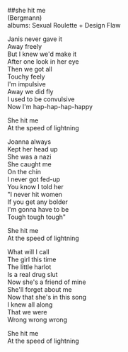 ##she hit me  
(Bergmann)  
albums: Sexual Roulette + Design Flaw  
  
Janis never gave it  
Away freely  
But I knew we'd make it  
After one look in her eye  
Then we got all  
Touchy feely  
I'm impulsive  
Away we did fly  
I used to be convulsive  
Now I'm hap-hap-hap-happy  
  
She hit me  
At the speed of lightning  
  
Joanna always  
Kept her head up  
She was a nazi  
She caught me  
On the chin  
I never got fed-up  
You know I told her  
&quot;I never hit women  
If you get any bolder  
I'm gonna have to be  
Tough tough tough&quot;  
  
She hit me  
At the speed of lightning  
  
What will I call  
The girl this time  
The little harlot  
Is a real drug slut  
Now she's a friend of mine  
She'll forget about me  
Now that she's in this song  
I knew all along  
That we were  
Wrong wrong wrong  
  
She hit me  
At the speed of lightning  
